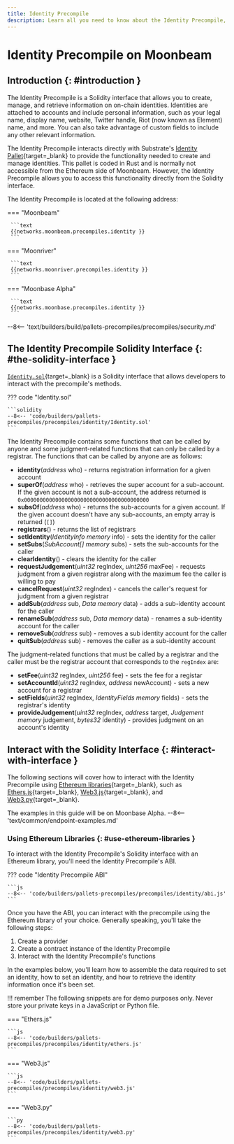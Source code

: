 ```yaml
---
title: Identity Precompile
description: Learn all you need to know about the Identity Precompile, such as its address, Solidity interface, and how to interact with it using popular Ethereum libraries.
---
```


# Identity Precompile on Moonbeam

## Introduction {: #introduction }

The Identity Precompile is a Solidity interface that allows you to create, manage, and retrieve information on on-chain identities. Identities are attached to accounts and include personal information, such as your legal name, display name, website, Twitter handle, Riot (now known as Element) name, and more. You can also take advantage of custom fields to include any other relevant information.

The Identity Precompile interacts directly with Substrate's [Identity Pallet](/builders/pallets-precompiles/pallets/identity/){target=\_blank} to provide the functionality needed to create and manage identities. This pallet is coded in Rust and is normally not accessible from the Ethereum side of Moonbeam. However, the Identity Precompile allows you to access this functionality directly from the Solidity interface.

The Identity Precompile is located at the following address:

=== "Moonbeam"

     ```text
     {{networks.moonbeam.precompiles.identity }}
     ```

=== "Moonriver"

     ```text
     {{networks.moonriver.precompiles.identity }}
     ```

=== "Moonbase Alpha"

     ```text
     {{networks.moonbase.precompiles.identity }}
     ```

--8<-- 'text/builders/build/pallets-precompiles/precompiles/security.md'

## The Identity Precompile Solidity Interface {: #the-solidity-interface }

[`Identity.sol`](https://github.com/moonbeam-foundation/moonbeam/blob/master/precompiles/identity/Identity.sol/){target=\_blank} is a Solidity interface that allows developers to interact with the precompile's methods.

??? code "Identity.sol"

    ```solidity
    --8<-- 'code/builders/pallets-precompiles/precompiles/identity/Identity.sol'
    ```

The Identity Precompile contains some functions that can be called by anyone and some judgment-related functions that can only be called by a registrar. The functions that can be called by anyone are as follows:

- **identity**(*address* who) - returns registration information for a given account
- **superOf**(*address* who) - retrieves the super account for a sub-account. If the given account is not a sub-account, the address returned is `0x0000000000000000000000000000000000000000`
- **subsOf**(*address* who) - returns the sub-accounts for a given account. If the given account doesn't have any sub-accounts, an empty array is returned (`[]`)
- **registrars**() - returns the list of registrars
- **setIdentity**(*IdentityInfo memory* info) - sets the identity for the caller
- **setSubs**(*SubAccount[] memory* subs) - sets the sub-accounts for the caller
- **clearIdentity**() - clears the identity for the caller
- **requestJudgement**(*uint32* regIndex, *uint256* maxFee) - requests judgment from a given registrar along with the maximum fee the caller is willing to pay
- **cancelRequest**(*uint32* regIndex) - cancels the caller's request for judgment from a given registrar
- **addSub**(*address* sub, *Data memory* data) - adds a sub-identity account for the caller
- **renameSub**(*address* sub, *Data memory* data) - renames a sub-identity account for the caller
- **removeSub**(*address* sub) - removes a sub identity account for the caller
- **quitSub**(*address* sub) - removes the caller as a sub-identity account

The judgment-related functions that must be called by a registrar and the caller must be the registrar account that corresponds to the `regIndex` are:

- **setFee**(*uint32* regIndex, *uint256* fee) - sets the fee for a registar
- **setAccountId**(*uint32* regIndex, *address* newAccount) - sets a new account for a registrar
- **setFields**(*uint32* regIndex, *IdentityFields memory* fields) - sets the registrar's identity
- **provideJudgement**(*uint32* regIndex, *address* target, *Judgement memory* judgement, *bytes32* identity) - provides judgment on an account's identity

## Interact with the Solidity Interface {: #interact-with-interface }

The following sections will cover how to interact with the Identity Precompile using [Ethereum libraries](/builders/build/eth-api/libraries/){target=\_blank}, such as [Ethers.js](/builders/build/eth-api/libraries/ethersjs/){target=\_blank}, [Web3.js](/builders/build/eth-api/libraries/web3js/){target=\_blank}, and [Web3.py](/builders/build/eth-api/libraries/web3py/){target=\_blank}.

The examples in this guide will be on Moonbase Alpha.
--8<-- 'text/common/endpoint-examples.md'

### Using Ethereum Libraries {: #use-ethereum-libraries }

To interact with the Identity Precompile's Solidity interface with an Ethereum library, you'll need the Identity Precompile's ABI.

??? code "Identity Precompile ABI"

    ```js
    --8<-- 'code/builders/pallets-precompiles/precompiles/identity/abi.js'
    ```

Once you have the ABI, you can interact with the precompile using the Ethereum library of your choice. Generally speaking, you'll take the following steps:

1. Create a provider
2. Create a contract instance of the Identity Precompile
3. Interact with the Identity Precompile's functions

In the examples below, you'll learn how to assemble the data required to set an identity, how to set an identity, and how to retrieve the identity information once it's been set.

!!! remember
    The following snippets are for demo purposes only. Never store your private keys in a JavaScript or Python file.

=== "Ethers.js"

    ```js
    --8<-- 'code/builders/pallets-precompiles/precompiles/identity/ethers.js'
    ```

=== "Web3.js"

    ```js
    --8<-- 'code/builders/pallets-precompiles/precompiles/identity/web3.js'
    ```

=== "Web3.py"

    ```py
    --8<-- 'code/builders/pallets-precompiles/precompiles/identity/web3.py'
    ```
